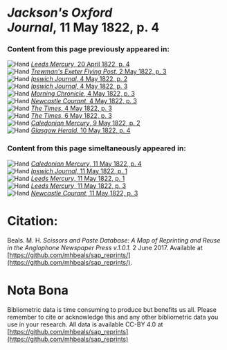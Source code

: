 # *Jackson's Oxford Journal*, 11 May 1822, p. 4  
  
### Content from this page previously appeared in:  
![Hand](http://scissorsandpaste.net/wp-content/uploads/2017/06/smallhandpointer.png) [*Leeds Mercury*, 20 April 1822, p. 4](https://mhbeals.github.io/sap_html/Leeds-Mercury/Leeds-Mercury-20-April-1822-p-4)  
![Hand](http://scissorsandpaste.net/wp-content/uploads/2017/06/smallhandpointer.png) [*Trewman's Exeter Flying Post*, 2 May 1822, p. 3](https://mhbeals.github.io/sap_html/Trewman's-Exeter-Flying-Post/Trewman's-Exeter-Flying-Post-2-May-1822-p-3)  
![Hand](http://scissorsandpaste.net/wp-content/uploads/2017/06/smallhandpointer.png) [*Ipswich Journal*, 4 May 1822, p. 2](https://mhbeals.github.io/sap_html/Ipswich-Journal/Ipswich-Journal-4-May-1822-p-2)  
![Hand](http://scissorsandpaste.net/wp-content/uploads/2017/06/smallhandpointer.png) [*Ipswich Journal*, 4 May 1822, p. 3](https://mhbeals.github.io/sap_html/Ipswich-Journal/Ipswich-Journal-4-May-1822-p-3)  
![Hand](http://scissorsandpaste.net/wp-content/uploads/2017/06/smallhandpointer.png) [*Morning Chronicle*, 4 May 1822, p. 3](https://mhbeals.github.io/sap_html/Morning-Chronicle/Morning-Chronicle-4-May-1822-p-3)  
![Hand](http://scissorsandpaste.net/wp-content/uploads/2017/06/smallhandpointer.png) [*Newcastle Courant*, 4 May 1822, p. 3](https://mhbeals.github.io/sap_html/Newcastle-Courant/Newcastle-Courant-4-May-1822-p-3)  
![Hand](http://scissorsandpaste.net/wp-content/uploads/2017/06/smallhandpointer.png) [*The Times*, 4 May 1822, p. 3](https://mhbeals.github.io/sap_html/The-Times/The-Times-4-May-1822-p-3)  
![Hand](http://scissorsandpaste.net/wp-content/uploads/2017/06/smallhandpointer.png) [*The Times*, 6 May 1822, p. 3](https://mhbeals.github.io/sap_html/The-Times/The-Times-6-May-1822-p-3)  
![Hand](http://scissorsandpaste.net/wp-content/uploads/2017/06/smallhandpointer.png) [*Caledonian Mercury*, 9 May 1822, p. 2](https://mhbeals.github.io/sap_html/Caledonian-Mercury/Caledonian-Mercury-9-May-1822-p-2)  
![Hand](http://scissorsandpaste.net/wp-content/uploads/2017/06/smallhandpointer.png) [*Glasgow Herald*, 10 May 1822, p. 4](https://mhbeals.github.io/sap_html/Glasgow-Herald/Glasgow-Herald-10-May-1822-p-4)  
  
### Content from this page simeltaneously appeared in:  
![Hand](http://scissorsandpaste.net/wp-content/uploads/2017/06/smallhandpointer.png) [*Caledonian Mercury*, 11 May 1822, p. 4](https://mhbeals.github.io/sap_html/Caledonian-Mercury/Caledonian-Mercury-11-May-1822-p-4)  
![Hand](http://scissorsandpaste.net/wp-content/uploads/2017/06/smallhandpointer.png) [*Ipswich Journal*, 11 May 1822, p. 1](https://mhbeals.github.io/sap_html/Ipswich-Journal/Ipswich-Journal-11-May-1822-p-1)  
![Hand](http://scissorsandpaste.net/wp-content/uploads/2017/06/smallhandpointer.png) [*Leeds Mercury*, 11 May 1822, p. 1](https://mhbeals.github.io/sap_html/Leeds-Mercury/Leeds-Mercury-11-May-1822-p-1)  
![Hand](http://scissorsandpaste.net/wp-content/uploads/2017/06/smallhandpointer.png) [*Leeds Mercury*, 11 May 1822, p. 3](https://mhbeals.github.io/sap_html/Leeds-Mercury/Leeds-Mercury-11-May-1822-p-3)  
![Hand](http://scissorsandpaste.net/wp-content/uploads/2017/06/smallhandpointer.png) [*Newcastle Courant*, 11 May 1822, p. 3](https://mhbeals.github.io/sap_html/Newcastle-Courant/Newcastle-Courant-11-May-1822-p-3)  


# Citation: 

Beals. M. H. *Scissors and Paste Database: A Map of Reprinting and Reuse in the Anglophone Newspaper Press v.1.0.1.* 2 June 2017. Available at [https://github.com/mhbeals/sap_reprints/](https://github.com/mhbeals/sap_reprints/). 

# Nota Bona

Bibliometric data is time consuming to produce but benefits us all. Please remember to cite or acknowledge this and any other bibliometric data you use in your research. All data is available CC-BY 4.0 at [https://github.com/mhbeals/sap_reprints](https://github.com/mhbeals/sap_reprints)